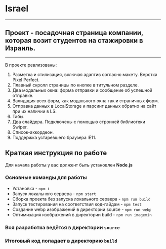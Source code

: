 # Israel
---
## Проект - посадочная страница компании, которая возит студентов на стажировки в Израиль.
---

В проекте реализованы:

1. Разметка и стилизация, включая адаптив согласно макету. Верстка Pixel Perfect.
2. Плавный скролл страницы по кнопке в титульном разделе.
3. Два модальных окна: форма отправки и сообщение об успешной отправке.
4. Валидация всех форм, как модального окна так и страничных форм.
5. Отправка данных в LocalStorage и парсинг данных обратно на сайт при их наличии в LS.
6. Табы.
7. Два слайдера. Подключены с помощью стронней библиотеки Swiper. 
8. Список-аккордеон.
9. Поддержка устаревшего браузера IE11.

## Краткая инструкция по работе
Для начала работы у вас должент быть установлен **Node.js**

### Основные команды для работы
- Установка - `npm i`
- Запуск локального сервера - `npm start`
- Сборка проекта без запуска локального сервера - `npm run build`
- Запуск тестирования на соответствия код-гайдам - `npm test`
- Создание webp изображений в директории source - `npm run webp`
- Оптимизация изображений в директории build - `npm run imagemin`

### Вся разработка ведётся в директории `source`
### Итоговый код попадает в директорию `build`
